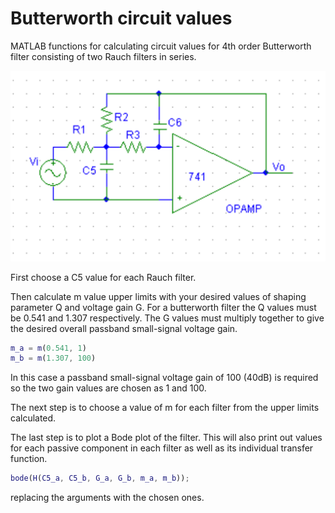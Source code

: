 # Butterworth circuit values

 MATLAB functions for calculating circuit values for 4th order Butterworth filter consisting of two Rauch filters in series.

 ![rauch filter circuit diagram](rauch-circuit.png)

 First choose a C5 value for each Rauch filter.

 Then calculate m value upper limits with your desired values of shaping parameter Q and voltage gain G. For a butterworth filter the Q values must be 0.541 and 1.307 respectively. The G values must multiply together to give the desired overall passband small-signal voltage gain.

 ```matlab
 m_a = m(0.541, 1)
 m_b = m(1.307, 100)
 ```

 In this case a passband small-signal voltage gain of 100 (40dB) is required so the two gain values are chosen as 1 and 100.

 The next step is to choose a value of m for each filter from the upper limits calculated.

 The last step is to plot a Bode plot of the filter. This will also print out values for each passive component in each filter as well as its individual transfer function.

 ```matlab
 bode(H(C5_a, C5_b, G_a, G_b, m_a, m_b));
 ```

replacing the arguments with the chosen ones.
